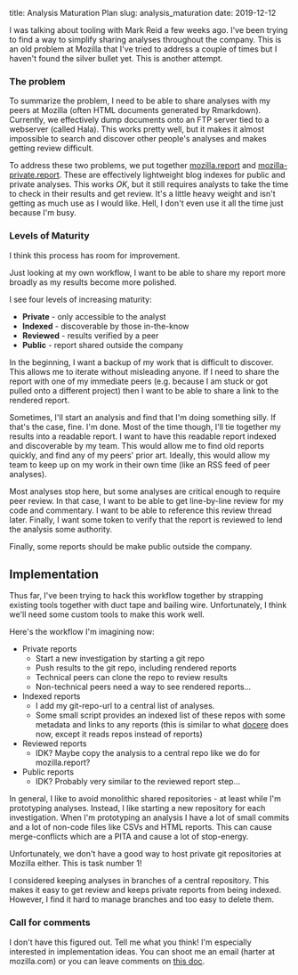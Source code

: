 title: Analysis Maturation Plan
slug: analysis_maturation
date: 2019-12-12

I was talking about tooling with Mark Reid a few weeks ago.
I've been trying to find a way to simplify sharing analyses throughout the company.
This is an old problem at Mozilla that I've tried to address a couple of times
but I haven't found the silver bullet yet.
This is another attempt.

### The problem

To summarize the problem,
I need to be able to share analyses with my peers at Mozilla
(often HTML documents generated by Rmarkdown).
Currently, we effectively dump documents onto an FTP server tied to a webserver
(called Hala).
This works pretty well, but it makes it almost impossible to
search and discover other people's analyses
and makes getting review difficult.

To address these two problems,
we put together [mozilla.report](https://mozilla.report)
and [mozilla-private.report](https://mozilla-private.report).
These are effectively lightweight blog indexes for public and private analyses.
This works *OK*, but it still requires analysts to take the time to check in
their results and get review. 
It's a little heavy weight and isn't getting as much use as I would like.
Hell, I don't even use it all the time just because I'm busy.

### Levels of Maturity

I think this process has room for improvement.

Just looking at my own workflow,
I want to be able to share my report more broadly
as my results become more polished.

I see four levels of increasing maturity:

* **Private** - only accessible to the analyst
* **Indexed** - discoverable by those in-the-know
* **Reviewed** - results verified by a peer
* **Public** - report shared outside the company

In the beginning, I want a backup of my work that is difficult to discover.
This allows me to iterate without misleading anyone.
If I need to share the report with one of my immediate peers
(e.g. because I am stuck or got pulled onto a different project)
then I want to be able to share a link to the rendered report.

Sometimes, I'll start an analysis and find that I'm doing something silly.
If that's the case, fine. I'm done.
Most of the time though, I'll tie together my results into a readable report.
I want to have this readable report indexed and discoverable by my team.
This would allow me to find old reports quickly,
and find any of my peers' prior art.
Ideally, this would allow my team to keep up on my work in their own time
(like an RSS feed of peer analyses).

Most analyses stop here,
but some analyses are critical enough to require peer review.
In that case, I want to be able to get line-by-line review
for my code and commentary.
I want to be able to reference this review thread later.
Finally, I want some token to verify that the report is reviewed
to lend the analysis some authority.

Finally, some reports should be make public outside the company.

## Implementation

Thus far, I've been trying to hack this workflow together
by strapping existing tools together with duct tape and bailing wire.
Unfortunately, I think we'll need some custom tools to make this work well.

Here's the workflow I'm imagining now:

* Private reports
    * Start a new investigation by starting a git repo
    * Push results to the git repo, including rendered reports
    * Technical peers can clone the repo to review results
    * Non-technical peers need a way to see rendered reports...
* Indexed reports
    * I add my git-repo-url to a central list of analyses.
    * Some small script provides an indexed list of these repos
      with some metadata and links to any reports
      (this is similar to what [docere](https://github.com/harterrt/docere)
      does now, except it reads repos instead of reports)
* Reviewed reports
    * IDK? Maybe copy the analysis to a central repo like we do for mozilla.report?
* Public reports
    * IDK? Probably very similar to the reviewed report step...

In general, I like to avoid monolithic shared repositories -
at least while I'm prototyping analyses.
Instead, I like starting a new repository for each investigation.
When I'm prototyping an analysis I have a lot of small commits
and a lot of non-code files like CSVs and HTML reports.
This can cause merge-conflicts which are a PITA and cause a lot of stop-energy.

Unfortunately, we don't have a good way to
host private git repositories at Mozilla either.
This is task number 1!

I considered keeping analyses in branches of a central repository.
This makes it easy to get review and keeps private reports from being indexed.
However, I find it hard to manage branches and too easy to delete them.

### Call for comments

I don't have this figured out. Tell me what you think!
I'm especially interested in implementation ideas.
You can shoot me an email (harter at mozilla.com) or
you can leave comments on [this doc](https://docs.google.com/document/d/1fn2AiDBTMlxf7iZVn43LUTfkl83jpXBNQntVrztIgx8/edit#).
